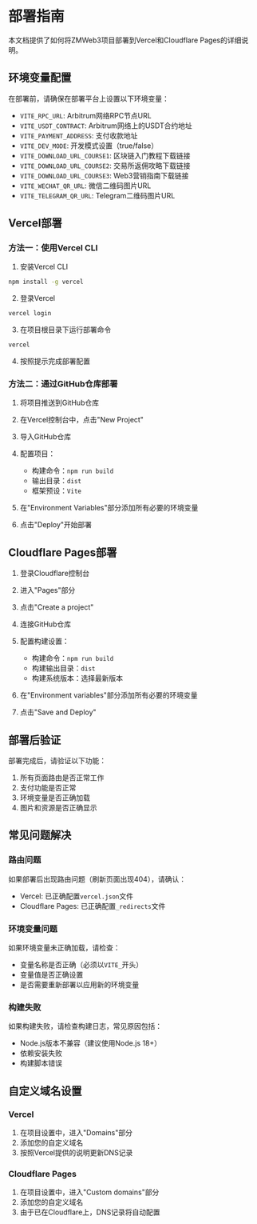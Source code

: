 # 部署指南

本文档提供了如何将ZMWeb3项目部署到Vercel和Cloudflare Pages的详细说明。

## 环境变量配置

在部署前，请确保在部署平台上设置以下环境变量：

- `VITE_RPC_URL`: Arbitrum网络RPC节点URL
- `VITE_USDT_CONTRACT`: Arbitrum网络上的USDT合约地址
- `VITE_PAYMENT_ADDRESS`: 支付收款地址
- `VITE_DEV_MODE`: 开发模式设置（true/false）
- `VITE_DOWNLOAD_URL_COURSE1`: 区块链入门教程下载链接
- `VITE_DOWNLOAD_URL_COURSE2`: 交易所返佣攻略下载链接
- `VITE_DOWNLOAD_URL_COURSE3`: Web3营销指南下载链接
- `VITE_WECHAT_QR_URL`: 微信二维码图片URL
- `VITE_TELEGRAM_QR_URL`: Telegram二维码图片URL

## Vercel部署

### 方法一：使用Vercel CLI

1. 安装Vercel CLI
```bash
npm install -g vercel
```

2. 登录Vercel
```bash
vercel login
```

3. 在项目根目录下运行部署命令
```bash
vercel
```

4. 按照提示完成部署配置

### 方法二：通过GitHub仓库部署

1. 将项目推送到GitHub仓库

2. 在Vercel控制台中，点击"New Project"

3. 导入GitHub仓库

4. 配置项目：
   - 构建命令：`npm run build`
   - 输出目录：`dist`
   - 框架预设：`Vite`

5. 在"Environment Variables"部分添加所有必要的环境变量

6. 点击"Deploy"开始部署

## Cloudflare Pages部署

1. 登录Cloudflare控制台

2. 进入"Pages"部分

3. 点击"Create a project"

4. 连接GitHub仓库

5. 配置构建设置：
   - 构建命令：`npm run build`
   - 构建输出目录：`dist`
   - 构建系统版本：选择最新版本

6. 在"Environment variables"部分添加所有必要的环境变量

7. 点击"Save and Deploy"

## 部署后验证

部署完成后，请验证以下功能：

1. 所有页面路由是否正常工作
2. 支付功能是否正常
3. 环境变量是否正确加载
4. 图片和资源是否正确显示

## 常见问题解决

### 路由问题

如果部署后出现路由问题（刷新页面出现404），请确认：

- Vercel: 已正确配置`vercel.json`文件
- Cloudflare Pages: 已正确配置`_redirects`文件

### 环境变量问题

如果环境变量未正确加载，请检查：

- 变量名称是否正确（必须以`VITE_`开头）
- 变量值是否正确设置
- 是否需要重新部署以应用新的环境变量

### 构建失败

如果构建失败，请检查构建日志，常见原因包括：

- Node.js版本不兼容（建议使用Node.js 18+）
- 依赖安装失败
- 构建脚本错误

## 自定义域名设置

### Vercel

1. 在项目设置中，进入"Domains"部分
2. 添加您的自定义域名
3. 按照Vercel提供的说明更新DNS记录

### Cloudflare Pages

1. 在项目设置中，进入"Custom domains"部分
2. 添加您的自定义域名
3. 由于已在Cloudflare上，DNS记录将自动配置